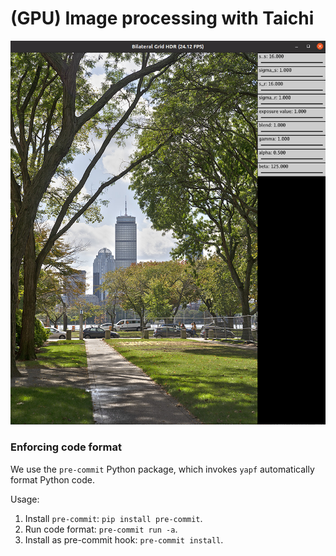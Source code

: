 # (GPU) Image processing with Taichi

![](images/bilateral_grid_hdr.jpg)

### Enforcing code format

We use the `pre-commit` Python package, which invokes `yapf` automatically format Python code.

Usage:
1. Install `pre-commit`: `pip install pre-commit`.
2. Run code format: `pre-commit run -a`.
3. Install as pre-commit hook: `pre-commit install`.
